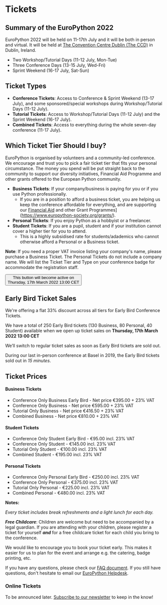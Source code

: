 # Tickets

## Summary of the EuroPython 2022

EuroPython 2022 will be held on 11-17th July and it will be both in person and virtual. It will be held at [The Convention Centre Dublin (The CCD)](https://www.theccd.ie/) in Dublin, Ireland.

- Two Workshop/Tutorial Days (11-12 July, Mon-Tue)
- Three Conference Days (13-15 July, Wed-Fri)
- Sprint Weekend (16-17 July, Sat-Sun)

## Ticket Types

- **Conference Tickets**: Access to Conference & Sprint Weekend (13-17 July), and some sponsored/special workshops during Workshop/Tutorial Days (11-12 July).
- **Tutorial Tickets**: Access to Workshop/Tutorial Days (11-12 July) and the Sprint Weekend (16-17 July).
- **Combined Tickets**: Access to everything during the whole seven-day conference (11-17 July).


## Which Ticket Tier Should I buy?

EuroPython is organised by volunteers and a community-led conference. We encourage and trust you to pick a fair ticket tier that fits your personal circumstance. The money you spend will be put straight back to the community to support our diversity initiatives, Financial Aid Programme and other grants offered to the European Python community. 

- **Business Tickets**: If your company/business is paying for you or if you use Python professionally.
  - If you are in a position to afford a business ticket, you are helping us keep the conference affordable for everything, and are supporting our [Financial Aid](https://ep2022.europython.eu/finaid) and other Grant Programmes](https://www.europython-society.org/grants/).
- **Personal Tickets**: If you enjoy Python as a hobbyist or a freelancer.
- **Student Tickets**: If you are a pupil, student and if your institution cannot cover a higher tier for you to attend. 
  - This is a highly subsidised rate for students/adademics who cannot otherwise afford a Personal or a Business ticket.

**Note**: If you need a proper VAT invoice listing your company's name, please purchase a Business Ticket. The Personal Tickets do not include a company name. We will list the Ticket Tier and Type on your conference badge for accommodate the registration staff. 


<button>This button will become active on<br/> Thursday, 17th March 2022 13:00 CET</button>


## Early Bird Ticket Sales

We're offering a flat 33% discount across all tiers for Early Bird Conference Tickets.

We have a total of 250 Early Bird tickets (130 Business, 80 Personal, 40 Student) available when we open up ticket sales on **Thursday, 17th March 2022 13:00 CET**

We’ll switch to regular ticket sales as soon as Early Bird tickets are sold out.

During our last in-person conference at Basel in 2019, the Early Bird tickets sold out in _15 minutes_.

## Ticket Prices

#### Business Tickets

- Conference Only Business Early Bird - Net price €395.00 + 23% VAT
- Conference Only Business - Net price €595.00 + 23% VAT
- Tutorial Only Business - Net price €416.50 + 23% VAT
- Combined Business - Net price €810.00 + 23% VAT

#### Student Tickets

- Conference Only Student Early Bird - €95.00 incl. 23% VAT
- Conference Only Student - €145.00 incl. 23% VAT
- Tutorial Only Student - €100.00 incl. 23% VAT
- Combined Student - €195.00 incl. 23% VAT

#### Personal Tickets

 - Conference Only Personal Early Bird - €250.00 incl. 23% VAT
 - Conference Only Personal - €375.00 incl. 23% VAT
 - Tutorial Only Personal - €225.00 incl. 23% VAT
 - Combined Personal - €480.00 incl. 23% VAT


**Notes:** 

_Every ticket includes break refreshments and a light lunch for each day._

**_Free Childcare_**: Children are welcome but need to be accompanied by a legal guardian. If you are attending with your children, please register a ticket for yourself **_and_** for a free childcare ticket for each child you bring to the conference. 

We would like to encourage you to book your ticket early. This makes it easier for us to plan for the event and arrange e.g. the catering, badge printing, etc.

If you have any questions, please check our [FAQ document](https://ep2022.europython.eu/faq). If you still have questions, don't hesitate to email our [EuroPython Helpdesk](helpdesk@europython.eu).


### Online Tickets
To be announced later. [Subscribe to our newsletter](https://blog.europython.eu/#/portal/signup) to keep in the know!
